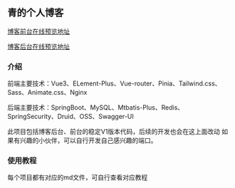 ## 青的个人博客

[博客前台在线预览地址](http://120.26.94.200)

[博客后台在线预览地址](http://120.26.94.200/admin)

### 介绍

前端主要技术：Vue3、ELement-Plus、Vue-router、Pinia、Tailwind.css、Sass、Animate.css、Nginx

后端主要技术：SpringBoot、MySQL、Mtbatis-Plus、Redis、SpringSecurity、Druid、OSS、Swagger-UI

此项目包括博客后台、前台的稳定V1版本代码，后续的开发也会在这上面改动 如果有兴趣的小伙伴，可以自行开发自己感兴趣的端口。

### 使用教程

每个项目都有对应的md文件，可自行查看对应教程